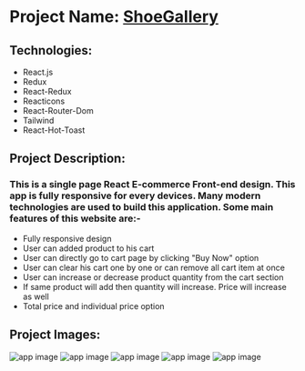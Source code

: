 # Project Name: [ShoeGallery](https://shoe-house.netlify.app)

## Technologies:
- React.js
- Redux
- React-Redux
- Reacticons
- React-Router-Dom
- Tailwind
- React-Hot-Toast

## Project Description:
### This is a single page React E-commerce Front-end design. This app is fully responsive for every devices. Many modern technologies are used to build this application. Some main features of this website are:-
- Fully responsive design
- User can added product to his cart
- User can directly go to cart page by clicking "Buy Now" option
- User can clear his cart one by one or can remove all cart item at once
- User can increase or decrease product quantity from the cart section
- If same product will add then quantity will increase. Price will increase as well
- Total price and individual price option

## Project Images:
![app image](https://i.ibb.co/QfzG1P8/1.png)
![app image](https://i.ibb.co/k33GvFT/1.png)
![app image](https://i.ibb.co/M9ZPjFN/2.png)
![app image](https://i.ibb.co/s67tn2y/3.png)
![app image](https://i.ibb.co/WFRgtQz/4.png)

